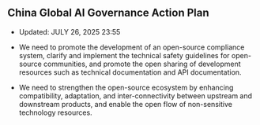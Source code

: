 ## China Global AI Governance Action Plan
- Updated: JULY 26, 2025 23:55

- We need to promote the development of an open-source compliance system, clarify and implement the technical safety guidelines for open-source communities, and promote the open sharing of development resources such as technical
documentation and API documentation. 
- We need to strengthen the open-source ecosystem by enhancing compatibility, adaptation, and inter-connectivity between upstream and downstream products, and enable the open flow of non-sensitive technology resources.
